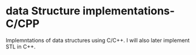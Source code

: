# data Structure implementations-C/CPP
Implemntations of data structures using C/C++. I will also later implement STL in C++.   
